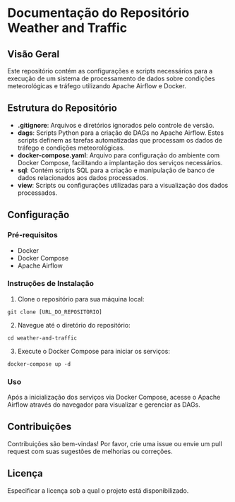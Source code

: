 # Documentação do Repositório Weather and Traffic

## Visão Geral

Este repositório contém as configurações e scripts necessários para a execução de um sistema de processamento de dados sobre condições meteorológicas e tráfego utilizando Apache Airflow e Docker.

## Estrutura do Repositório

- **.gitignore**: Arquivos e diretórios ignorados pelo controle de versão.
- **dags**: Scripts Python para a criação de DAGs no Apache Airflow. Estes scripts definem as tarefas automatizadas que processam os dados de tráfego e condições meteorológicas.
- **docker-compose.yaml**: Arquivo para configuração do ambiente com Docker Compose, facilitando a implantação dos serviços necessários.
- **sql**: Contém scripts SQL para a criação e manipulação de banco de dados relacionados aos dados processados.
- **view**: Scripts ou configurações utilizadas para a visualização dos dados processados.

## Configuração

### Pré-requisitos

- Docker
- Docker Compose
- Apache Airflow

### Instruções de Instalação

1. Clone o repositório para sua máquina local:
```
git clone [URL_DO_REPOSITÓRIO]
```

2. Navegue até o diretório do repositório:
```
cd weather-and-traffic
```

3. Execute o Docker Compose para iniciar os serviços:
```
docker-compose up -d
```


### Uso

Após a inicialização dos serviços via Docker Compose, acesse o Apache Airflow através do navegador para visualizar e gerenciar as DAGs.

## Contribuições

Contribuições são bem-vindas! Por favor, crie uma issue ou envie um pull request com suas sugestões de melhorias ou correções.

## Licença

Especificar a licença sob a qual o projeto está disponibilizado.
